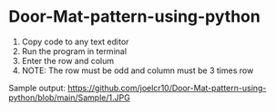 # Door-Mat-pattern-using-python

1. Copy code to any text editor
2. Run the program in terminal
3. Enter the row and colum
4. NOTE: The row must be odd and column must be 3 times row

Sample output: https://github.com/joelcr10/Door-Mat-pattern-using-python/blob/main/Sample/1.JPG


